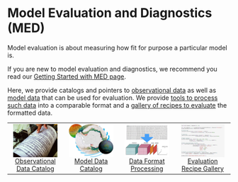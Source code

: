 # Model Evaluation and Diagnostics (MED)

Model evaluation is about measuring how fit for purpose a particular model is.

If you are new to model evaluation and diagnostics, we recommend you read our [Getting Started with MED page](./model_evaluation_getting_started/index.md).

Here, we provide catalogs and pointers to [observational data](./model_evaluation_observational_catalogs.md) as well as [model data](./model_evaluation_model_catalogs/index.md) that can be used for evaluation. We provide [tools to process such data](./model_evaluation_data_processing.md) into a comparable format and a [gallery of recipes to evaluate](https://medportal.herokuapp.com/models/published) the formatted data.

<table class="center">
<tr>
<td width="24%">
    <div align='center' width="100%" ><a href="./model_evaluation_observational_catalogs.md"><img align="center" width="90%" src="../assets/model_evaluation/model_evaluation_obs_catalog.jpg" alt="A picture of a seismograph recording seismic waves during an earthquake visualises the link to our Observational Data Catalog. Image credit: Wf Sihardian—EyeEm/Getty Images" title="Image credit: Wf Sihardian—EyeEm/Getty Images">Observational Data Catalog</img></a>
</td>
<td width="24%">
    <div align='center' width="100%" ><a href="./model_evaluation_model_catalogs/index.md"><img align="center" width="90%" src="../assets/model_evaluation/model_evaluation_model_catalog.jpg" alt="" >Model Data Catalog</img></a>
</td>
<td width="24%">
    <div align='center' width="100%" ><a href="./model_evaluation_data_processing.md"><img align="center" width="90%" src="../assets/model_evaluation/model_evaluation_formatting.jpg" alt="A picture visualising the conversion of data in text columns into a useful python xarray data format. Image credit: https://support.solarwinds.com and https://i.stack.imgur.com/" title="Image credit: https://support.solarwinds.com and https://i.stack.imgur.com/">Data Format Processing</img></a>
</td>
<td width="24%">
    <div align='center' width="100%" ><a href="./model_evaluation_recipe_gallery.md"><img align="center" width="90%" src="../assets/model_evaluation/model_evaluation_recipe.jpg" alt="A code snippet from the COSIMA documented recipes. Image credit: https://github.com/COSIMA/cosima-recipes" title="Image credit: https://github.com/COSIMA/cosima-recipes">Evaluation Recipe Gallery</img></a>
</td>
</tr>
</table>